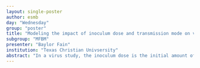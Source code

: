 ```yaml
---
layout: single-poster
author: esmb
day: "Wednesday"
group: "poster"
title: "Modeling the impact of inoculum dose and transmission mode on viral infection with an agent-based model"
subgroup: "MFBM"
presenter: "Baylor Fain"
institution: "Texas Christian Univsersity"
abstract: "In a virus study, the inoculum dose is the initial amount of virus used. It is correlated to the initial amount of cells that become infected at the start of the study and thereby also correlated with the amount of virus that will be produced by infected cells at the beginning of that study. Those virus spread through a body in two known ways: cell free transmission and cell to cell transmission. While previous research has investigated viruses based on free cell transmission, few models have incorporated cell to cell transmission leading to­ unclear results and bias to certain variables. This research accounts for both modes of transmission, using an agent-based framework, and varies the initial amount of virus, to understand how inoculum dose affects the two transmission modes. Utilizing parallel processing, the model represents virus infection and spread in a two-dimensional layer of cells in order to generate total virus over time graphs for corresponding initial amount of virus. This project demonstrates how a combination of agent-based models and parallel processing can allow researchers to perform the rapid and large simulations necessary for viral dynamics research efficiently and affordably."
---
```

